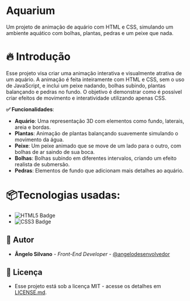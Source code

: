 # Aquarium 

Um projeto de animação de aquário com HTML e CSS, simulando um ambiente aquático com bolhas, plantas, pedras e um peixe que nada.

# 🔥 Introdução

Esse projeto visa criar uma animação interativa e visualmente atrativa de um aquário. A animação é feita inteiramente com HTML e CSS, sem o uso de JavaScript, e inclui um peixe nadando, bolhas subindo, plantas balançando e pedras no fundo. O objetivo é demonstrar como é possível criar efeitos de movimento e interatividade utilizando apenas CSS.

**✅ Funcionalidades**:
- **Aquário**: Uma representação 3D com elementos como fundo, laterais, areia e bordas.
- **Plantas**: Animação de plantas balançando suavemente simulando o movimento da água.
- **Peixe**: Um peixe animado que se move de um lado para o outro, com bolhas de ar saindo de sua boca.
- **Bolhas**: Bolhas subindo em diferentes intervalos, criando um efeito realista de submersão.
- **Pedras**: Elementos de fundo que adicionam mais detalhes ao aquário.

# 📦Tecnologias usadas:
- ![HTML5 Badge](https://img.shields.io/badge/HTML5-FF5733?style=for-the-badge&logo=html5&logoColor=white)
- ![CSS3 Badge](https://img.shields.io/badge/CSS3-1C6E8C?style=for-the-badge&logo=css3&logoColor=white)


## 👷 Autor

* **Ângelo Silvano** - *Front-End Developer* - [@angelodesenvolvedor](https://github.com/angelodesenvolvedor)

## 📄 Licença

* Esse projeto está sob a licença MIT - acesse os detalhes em [LICENSE.md](https://github.com/angelodesenvolvedor/Aquarium?tab=MIT-1-ov-file).

